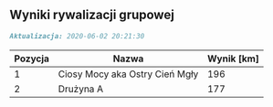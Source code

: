 ## Wyniki rywalizacji grupowej

```markdown
Aktualizacja: 2020-06-02 20:21:30
```

Pozycja | Nazwa | Wynik [km] |
------------ | -------------  | -------------
 1 |Ciosy Mocy aka Ostry Cień Mgły | 196 
 2 |Drużyna A | 177
